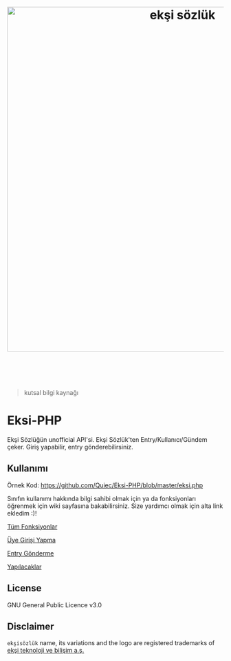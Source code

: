 <h1 align="center">
	<br>
	<img width="800" src="https://eksisozluk.com/content/img/new-design/eksisozluk_logo.svg" alt="ekşi sözlük">
	<br>
  <br>
  <br>
</h1>

> kutsal bilgi kaynağı


# Eksi-PHP
Ekşi Sözlüğün unofficial API'si. Ekşi Sözlük'ten Entry/Kullanıcı/Gündem çeker. Giriş yapabilir, entry gönderebilirsiniz.

## Kullanımı
Örnek Kod: https://github.com/Quiec/Eksi-PHP/blob/master/eksi.php

Sınıfın kullanımı hakkında bilgi sahibi olmak için ya da fonksiyonları öğrenmek için wiki sayfasına bakabilirsiniz. Size yardımcı olmak için alta link ekledim :)!


[Tüm Fonksiyonlar](https://github.com/Quiec/Eksi-PHP/wiki/Fonksiyonlar)

[Üye Girişi Yapma](https://github.com/Quiec/Eksi-PHP/wiki/%C3%9Cye-Giri%C5%9Fi-Yapma)

[Entry Gönderme](https://github.com/Quiec/Eksi-PHP/wiki/Entry-G%C3%B6nderme)


[Yapılacaklar](https://github.com/Quiec/Eksi-PHP/wiki/Yap%C4%B1lacaklar)

## License
GNU General Public Licence v3.0

## Disclaimer
`ekşisözlük` name, its variations and the logo are registered trademarks of [ekşi teknoloji ve bilişim a.ş.](http://eksiteknoloji.com/)
